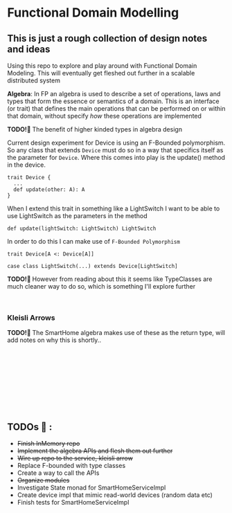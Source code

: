 # Functional Domain Modelling

## This is just a rough collection of design notes and ideas


Using this repo to explore and play around with Functional Domain Modeling.
This will eventually get fleshed out further in a scalable distributed system

<b>Algebra</b>:
In FP an algebra is used to describe a set of operations, laws and types that form the essence
or semantics of a domain.  This is an interface (or trait) that defines the 
main operations that can be performed on or within that domain, without specify *how* these operations
are implemented

<b>TODO!🧠 </b> The benefit of higher kinded types in algebra design

Current design experiment for Device is using an F-Bounded polymorphism. So any class that extends
`Device` must do so in a way that specifics itself as the parameter for `Device`.  Where this comes into play
is the update() method in the device. 

```
trait Device {
  ...
  def update(other: A): A
}
```

When I extend this trait in something like a LightSwitch I want to be able to use LightSwitch as the parameters
in the method
```
def update(lightSwitch: LightSwitch) LightSwitch
```
In order to do this I can make use of `F-Bounded Polymorphism`
```
trait Device[A <: Device[A]] 

case class LightSwitch(...) extends Device[LightSwitch]
```

<b>TODO!🧠 </b>However from reading about this it seems like TypeClasses are much cleaner way to do so, which is something I'll explore further

<br>

### Kleisli Arrows
<b>TODO!🧠 </b> The SmartHome algebra makes use of these as the return type,  will add notes on why this is shortly..



<br>
<br>
<br>
<br>
<br>
<br>
<br>
<br>


## <b>TODOs 🧠</b> :
  - ~~Finish InMemory repo~~
  - ~~Implement the algebra APIs and flesh them out further~~
  - ~~Wire up repo to the service, kleisli arrow~~
  - Replace F-bounded with type classes
  - Create a way to call the APIs
  - ~~Organize modules~~
  - Investigate State monad for SmartHomeServiceImpl
  - Create device impl that mimic read-world devices (random data etc)
  - Finish tests for SmartHomeServiceImpl